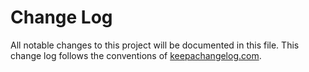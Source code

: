 # Change Log
All notable changes to this project will be documented in this file. This change log follows the conventions of [keepachangelog.com](http://keepachangelog.com/).




